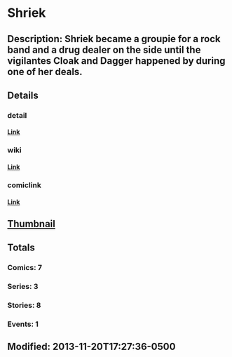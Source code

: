 # Shriek
## Description: Shriek became a groupie for a rock band and a drug dealer on the side until the vigilantes Cloak and Dagger happened by during one of her deals.
## Details
### detail
#### [Link](http://marvel.com/characters/2086/shriek?utm_campaign=apiRef&utm_source=225578a89fc76f3d20fbffda5d17a88d)
### wiki
#### [Link](http://marvel.com/universe/Shriek?utm_campaign=apiRef&utm_source=225578a89fc76f3d20fbffda5d17a88d)
### comiclink
#### [Link](http://marvel.com/comics/characters/1009587/shriek?utm_campaign=apiRef&utm_source=225578a89fc76f3d20fbffda5d17a88d)
## [Thumbnail](http://i.annihil.us/u/prod/marvel/i/mg/8/03/528d36b054844.jpg)
## Totals
### Comics: 7
### Series: 3
### Stories: 8
### Events: 1
## Modified: 2013-11-20T17:27:36-0500